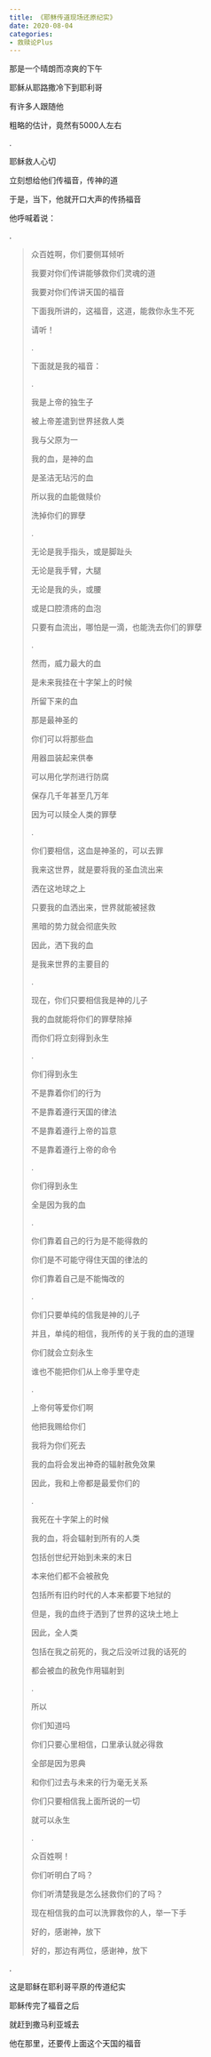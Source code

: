 ```yaml
---
title: 《耶稣传道现场还原纪实》
date: 2020-08-04 
categories:
- 救赎论Plus
---
```


那是一个晴朗而凉爽的下午

耶稣从耶路撒冷下到耶利哥

有许多人跟随他

粗略的估计，竟然有5000人左右

.

耶稣救人心切

立刻想给他们传福音，传神的道

于是，当下，他就开口大声的传扬福音

他呼喊着说：

.
> 
> 众百姓啊，你们要侧耳倾听
> 
> 我要对你们传讲能够救你们灵魂的道
> 
> 我要对你们传讲天国的福音
> 
> 下面我所讲的，这福音，这道，能救你永生不死
> 
> 请听！
> 
> .
> 
> 下面就是我的福音：
> 
> .
> 
> 我是上帝的独生子
> 
> 被上帝差遣到世界拯救人类
> 
> 我与父原为一
> 
> 我的血，是神的血
> 
> 是圣洁无玷污的血
> 
> 所以我的血能做赎价
> 
> 洗掉你们的罪孽
> 
> .
> 
> 无论是我手指头，或是脚趾头
> 
> 无论是我手臂，大腿
> 
> 无论是我的头，或腰
> 
> 或是口腔溃疡的血泡
> 
> 只要有血流出，哪怕是一滴，也能洗去你们的罪孽
> 
> .
> 
> 然而，威力最大的血
> 
> 是未来我挂在十字架上的时候
> 
> 所留下来的血
> 
> 那是最神圣的
> 
> 你们可以将那些血
> 
> 用器皿装起来供奉
> 
> 可以用化学剂进行防腐
> 
> 保存几千年甚至几万年
> 
> 因为可以赎全人类的罪孽
> 
> .
> 
> 你们要相信，这血是神圣的，可以去罪
> 
> 我来这世界，就是要将我的圣血流出来
> 
> 洒在这地球之上
> 
> 只要我的血洒出来，世界就能被拯救
> 
> 黑暗的势力就会彻底失败
> 
> 因此，洒下我的血
> 
> 是我来世界的主要目的
> 
> .
> 
> 现在，你们只要相信我是神的儿子
> 
> 我的血就能将你们的罪孽除掉
> 
> 而你们将立刻得到永生
> 
> .
> 
> 你们得到永生
> 
> 不是靠着你们的行为
> 
> 不是靠着遵行天国的律法
> 
> 不是靠着遵行上帝的旨意
> 
> 不是靠着遵行上帝的命令
> 
> .
> 
> 你们得到永生
> 
> 全是因为我的血
> 
> .
> 
> 你们靠着自己的行为是不能得救的
> 
> 你们是不可能守得住天国的律法的
> 
> 你们靠着自己是不能悔改的
> 
> .
> 
> 你们只要单纯的信我是神的儿子
> 
> 并且，单纯的相信，我所传的关于我的血的道理
> 
> 你们就会立刻永生
> 
> 谁也不能把你们从上帝手里夺走
> 
> .
> 
> 上帝何等爱你们啊
> 
> 他把我赐给你们
> 
> 我将为你们死去
> 
> 我的血将会发出神奇的辐射赦免效果
> 
> 因此，我和上帝都是最爱你们的
> 
> .
> 
> 我死在十字架上的时候
> 
> 我的血，将会辐射到所有的人类
> 
> 包括创世纪开始到未来的末日
> 
> 本来他们都不会被赦免
> 
> 包括所有旧约时代的人本来都要下地狱的
> 
> 但是，我的血终于洒到了世界的这块土地上
> 
> 因此，全人类
> 
> 包括在我之前死的，我之后没听过我的话死的
> 
> 都会被血的赦免作用辐射到
> 
> .
> 
> 所以
> 
> 你们知道吗
> 
> 你们只要心里相信，口里承认就必得救
> 
> 全部是因为恩典
> 
> 和你们过去与未来的行为毫无关系
> 
> 你们只要相信我上面所说的一切
> 
> 就可以永生
> 
> .
> 
> 众百姓啊！
> 
> 你们听明白了吗？
> 
> 你们听清楚我是怎么拯救你们的了吗？
> 
> 现在相信我的血可以洗罪救你的人，举一下手
> 
> 好的，感谢神，放下
> 
> 好的，那边有两位，感谢神，放下

.

这是耶稣在耶利哥平原的传道纪实

耶稣传完了福音之后

就赶到撒马利亚城去

他在那里，还要传上面这个天国的福音









